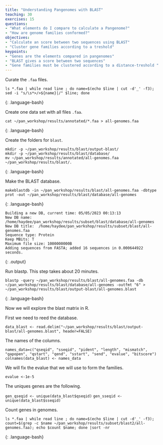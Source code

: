 ```yaml
---
title: "Understanding Pangenomes with BLAST"
teaching: 30
exercises: 15
questions:
- "What elements do I compare to calculate a Pangenome?"
- "How are genome families conformed?"
objectives:
- "Calculate an score between two sequences using BLAST"
- "Cluster gene families according to a treshold"
keypoints:
- "Genes are the elements compared in pangenomes"
- "BLAST gives a score between two sequences"
- "Gene families must be clustered according to a distance-treshold "
---
```


Curate the `.faa` files.

~~~
ls *.faa | while read line ; do name=$(echo $line | cut -d'_' -f3); sed -i "s/\s*>/>${name}|/" $line; done
~~~
{: .language-bash}

Create one data set with all files `.faa`.
~~~
cat ~/pan_workshop/results/annotated/*.faa > all-genomes.faa
~~~
{: .language-bash}

Create the folders for `blast`.

~~~
mkdir -p ~/pan_workshop/results/blast/output-blast/
mkdir -p ~/pan_workshop/results/blast/database/
mv ~/pan_workshop/results/annotated/all-genomes.faa ~/pan_workshop/results/blast/.
~~~
{: .language-bash}

Make the BLAST database.

~~~
makeblastdb -in ~/pan_workshop/results/blast/all-genomes.faa -dbtype prot -out ~/pan_workshop/results/blast/database/all-genomes 
~~~
{: .language-bash}

~~~
Building a new DB, current time: 05/05/2023 00:13:13
New DB name:   /home/haydee/pan_workshop/results/subset/blast/database/all-genomes
New DB title:  /home/haydee/pan_workshop/results/subset/blast/all-genomes.faa
Sequence type: Protein
Keep MBits: T
Maximum file size: 1000000000B
Adding sequences from FASTA; added 16 sequences in 0.000644922 seconds.
~~~
{: .output}


Run blastp. This step takes about 20 minutes.

~~~
blastp -query ~/pan_workshop/results/blast/all-genomes.faa -db ~/pan_workshop/results/blast/database/all-genomes -outfmt "6" > ~/pan_workshop/results/blast/output-blast/all-genomes.blast
~~~
{: .language-bash}

Now we will explore the blast matrix in R.

First we need to reed the database.

`data_blast <- read.delim("~/pan_workshop/results/blast/output-blast/all-genomes.blast", header=FALSE)`

The names of the columns.

`names_data=c("qseqid", "sseqid", "pident", "length", "mismatch", "gapopen", "qstart", "qend", "sstart", "send", "evalue", "bitscore")`
`colnames(data_blast) <- names_data`
  
 We will fix the evalue that we will use to form the families.
 
`evalue <-1e-5`

The uniques genes are the following.

`gen_qseqid <- unique(data_blast$qseqid)`
`gen_sseqid <- unique(data_blast$sseqid)`


Count genes in genomes.

~~~
ls *.faa | while read line ; do name=$(echo $line | cut -d'_' -f3); count=$(grep -c $name ~/pan_workshop/results/subset/blast2/all-genomes.faa); echo $count $name; done |sort -nr
~~~
{: .language-bash}

